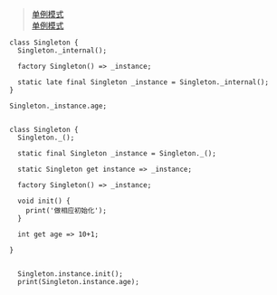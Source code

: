 > [ 单例模式 ]( https://flutter.cn/community/tutorials/singleton-pattern-in-flutter-n-dart )   <br/>
> [ 单例模式 ]( https://juejin.cn/post/7088617916169453576 )   <br/>

```
class Singleton {
  Singleton._internal();
  
  factory Singleton() => _instance;
  
  static late final Singleton _instance = Singleton._internal();
}

Singleton._instance.age;

```

```

class Singleton {
  Singleton._();

  static final Singleton _instance = Singleton._();

  static Singleton get instance => _instance;

  factory Singleton() => _instance;

  void init() {
    print('做相应初始化');
  }

  int get age => 10+1;

}


  Singleton.instance.init();
  print(Singleton.instance.age);

```
